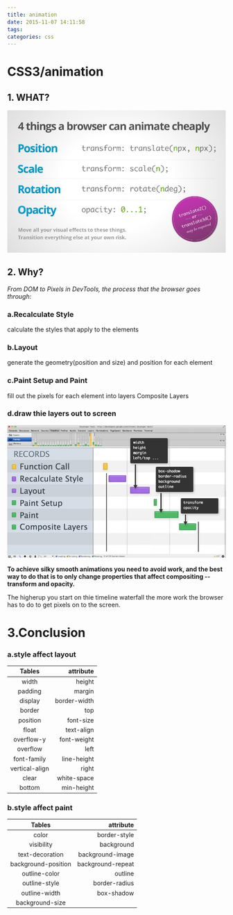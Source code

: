 ```yaml
---
title: animation
date: 2015-11-07 14:11:58
tags:
categories: css
---
```

# CSS3/animation

## 1. WHAT?
![img](./animation/cheap-operations.jpg)

<!-- more -->
## 2. Why?
*From DOM to Pixels in DevTools, the process that the browser goes through:*

### a.Recalculate Style
calculate the styles that apply to the elements
 
### b.Layout
generate the geometry(position and size) and position for each element

### c.Paint Setup and Paint
fill out the pixels for each element into layers
Composite Layers

### d.draw thie layers out to screen
![img](./animation/devtools-waterfall.jpg)

**To achieve silky smooth animations you need to avoid work, and the best way to do that is to only change properties that affect compositing -- transform and opacity.**

The higherup you start on thie timeline waterfall the more work the browser has to do to get pixels on to the screen.

# 3.Conclusion

### a.style affect layout

| Tables        | attribute  |
|:-------------:| -----:|
| width	        | height |
| padding	      | margin |
| display	      | border-width |
| border	      | top |      
| position	    | font-size |
| float	        | text-align |
| overflow-y	  | font-weight |
| overflow	    | left |
| font-family	  | line-height |
| vertical-align| right |
| clear	        | white-space |
| bottom	      | min-height |


### b.style affect paint
| Tables        | attribute  |
| :-------------: | -----:|
| color	        | border-style |
| visibility | background |
| text-decoration	| background-image |
| background-position	| background-repeat |
| outline-color	| outline |
| outline-style	| border-radius |
| outline-width	| box-shadow |
| background-size	|